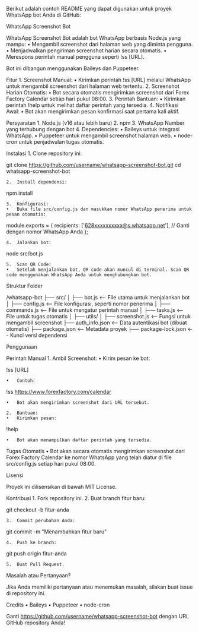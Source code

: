 Berikut adalah contoh README yang dapat digunakan untuk proyek WhatsApp bot Anda di GitHub:

WhatsApp Screenshot Bot

WhatsApp Screenshot Bot adalah bot WhatsApp berbasis Node.js yang mampu:
	•	Mengambil screenshot dari halaman web yang diminta pengguna.
	•	Menjadwalkan pengiriman screenshot harian secara otomatis.
	•	Merespons perintah manual pengguna seperti !ss [URL].

Bot ini dibangun menggunakan Baileys dan Puppeteer.

Fitur
	1.	Screenshot Manual:
	•	Kirimkan perintah !ss [URL] melalui WhatsApp untuk mengambil screenshot dari halaman web tertentu.
	2.	Screenshot Harian Otomatis:
	•	Bot secara otomatis mengirimkan screenshot dari Forex Factory Calendar setiap hari pukul 08:00.
	3.	Perintah Bantuan:
	•	Kirimkan perintah !help untuk melihat daftar perintah yang tersedia.
	4.	Notifikasi Awal:
	•	Bot akan mengirimkan pesan konfirmasi saat pertama kali aktif.

Persyaratan
	1.	Node.js (v16 atau lebih baru)
	2.	npm
	3.	WhatsApp Number yang terhubung dengan bot
	4.	Dependencies:
	•	Baileys untuk integrasi WhatsApp.
	•	Puppeteer untuk mengambil screenshot halaman web.
	•	node-cron untuk penjadwalan tugas otomatis.

Instalasi
	1.	Clone repository ini:

git clone https://github.com/username/whatsapp-screenshot-bot.git
cd whatsapp-screenshot-bot


	2.	Install dependensi:

npm install


	3.	Konfigurasi:
	•	Buka file src/config.js dan masukkan nomor WhatsApp penerima untuk pesan otomatis:

module.exports = {
    recipients: ['628xxxxxxxxxx@s.whatsapp.net'], // Ganti dengan nomor WhatsApp Anda
};


	4.	Jalankan bot:

node src/bot.js


	5.	Scan QR Code:
	•	Setelah menjalankan bot, QR code akan muncul di terminal. Scan QR code menggunakan WhatsApp Anda untuk menghubungkan bot.

Struktur Folder

/whatsapp-bot
├── src/
│   ├── bot.js             <-- File utama untuk menjalankan bot
│   ├── config.js          <-- File konfigurasi, seperti nomor penerima
│   ├── commands.js        <-- File untuk mengatur perintah manual
│   ├── tasks.js           <-- File untuk tugas otomatis
│   ├── utils/
│       ├── screenshot.js  <-- Fungsi untuk mengambil screenshot
├── auth_info.json         <-- Data autentikasi bot (dibuat otomatis)
├── package.json           <-- Metadata proyek
├── package-lock.json      <-- Kunci versi dependensi

Penggunaan

Perintah Manual
	1.	Ambil Screenshot:
	•	Kirim pesan ke bot:

!ss [URL]


	•	Contoh:

!ss https://www.forexfactory.com/calendar


	•	Bot akan mengirimkan screenshot dari URL tersebut.

	2.	Bantuan:
	•	Kirimkan pesan:

!help


	•	Bot akan menampilkan daftar perintah yang tersedia.

Tugas Otomatis
	•	Bot akan secara otomatis mengirimkan screenshot dari Forex Factory Calendar ke nomor WhatsApp yang telah diatur di file src/config.js setiap hari pukul 08:00.

Lisensi

Proyek ini dilisensikan di bawah MIT License.

Kontribusi
	1.	Fork repository ini.
	2.	Buat branch fitur baru:

git checkout -b fitur-anda


	3.	Commit perubahan Anda:

git commit -m "Menambahkan fitur baru"


	4.	Push ke branch:

git push origin fitur-anda


	5.	Buat Pull Request.

Masalah atau Pertanyaan?

Jika Anda memiliki pertanyaan atau menemukan masalah, silakan buat issue di repository ini.

Credits
	•	Baileys
	•	Puppeteer
	•	node-cron

Ganti https://github.com/username/whatsapp-screenshot-bot dengan URL GitHub repository Anda!
